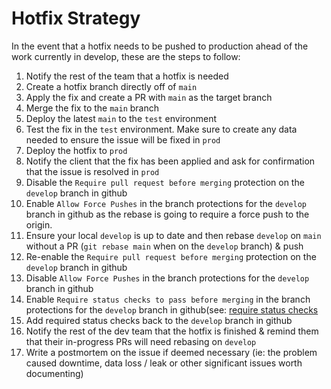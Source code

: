 # Hotfix Strategy

In the event that a hotfix needs to be pushed to production ahead of the work currently in develop, these are the steps to follow:

1. Notify the rest of the team that a hotfix is needed
2. Create a hotfix branch directly off of `main`
3. Apply the fix and create a PR with `main` as the target branch
4. Merge the fix to the `main` branch
5. Deploy the latest `main` to the `test` environment
6. Test the fix in the `test` environment. Make sure to create any data needed to ensure the issue will be fixed in `prod`
7. Deploy the hotfix to `prod`
8. Notify the client that the fix has been applied and ask for confirmation that the issue is resolved in `prod`
9. Disable the `Require pull request before merging` protection on the `develop` branch in github
10. Enable `Allow Force Pushes` in the branch protections for the `develop` branch in github as the rebase is going to require a force push to the origin.
11. Ensure your local `develop` is up to date and then rebase `develop` on `main` without a PR (`git rebase main` when on the `develop` branch) & push
12. Re-enable the `Require pull request before merging` protection on the `develop` branch in github
13. Disable `Allow Force Pushes` in the branch protections for the `develop` branch in github
14. Enable `Require status checks to pass before merging` in the branch protections for the `develop` branch in github(see: [require status checks](./img/required-ci-status-checks.png)
15. Add required status checks back to the `develop` branch in github
16. Notify the rest of the dev team that the hotfix is finished & remind them that their in-progress PRs will need rebasing on `develop`
17. Write a postmortem on the issue if deemed necessary (ie: the problem caused downtime, data loss / leak or other significant issues worth documenting)
